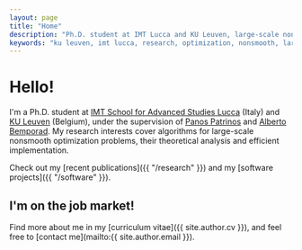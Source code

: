 ```yaml
---
layout: page
title: "Home"
description: "Ph.D. student at IMT Lucca and KU Leuven, large-scale nonsmooth optimization algorithms."
keywords: "ku leuven, imt lucca, research, optimization, nonsmooth, large scale, solver, solvers"
---
```


# Hello!

I'm a Ph.D. student at [IMT School for Advanced Studies Lucca](http://www.imtlucca.it/) (Italy)
and [KU Leuven](https://www.esat.kuleuven.be/stadius/) (Belgium), under the supervision of
[Panos Patrinos](https://www.esat.kuleuven.be/stadius/person.php?persid=639&id=782)
and [Alberto Bemporad](http://cse.lab.imtlucca.it/~bemporad/).
My research interests cover algorithms for large-scale nonsmooth optimization problems,
their theoretical analysis and efficient implementation.

Check out my [recent publications]({{ "/research" }}) and my [software projects]({{ "/software" }}).

## I'm on the job market!

Find more about me in my [curriculum vitae]({{ site.author.cv }}), and feel free to [contact me](mailto:{{ site.author.email }}).
